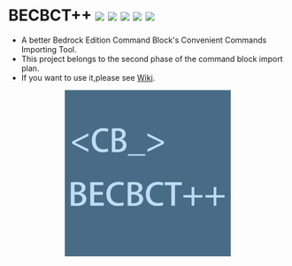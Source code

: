 # BECBCT++ [![](https://img.shields.io/badge/License-GPL-green)](https://github.com/Blukdev/BECBCT/blob/main/LICENSE) [![](https://img.shields.io/badge/version-ClosedBeta-red)]() ![](https://img.shields.io/badge/OS-Windows/Linux-blue) ![](https://img.shields.io/badge/Author-Lampese-success) ![](https://img.shields.io/badge/Author-KCN-success)
- A better Bedrock Edition Command Block's Convenient Commands Importing Tool.
- This project belongs to the second phase of the command block import plan.
- If you want to use it,please see [Wiki](https://github.com/Blukdev/BECBCTPP/wiki).
 <div align=center><img src="./icon.png" width = "300" height = "300" alt="icon" align=center/></div>
